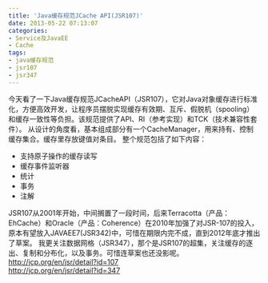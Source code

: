 ```yaml
---
title: 'Java缓存规范JCache API(JSR107)'
date: 2013-05-22 07:13:07
categories: 
- Service及JavaEE
- Cache
tags: 
- java缓存规范
- jsr107
- jsr347
---
```

今天看了一下Java缓存规范JCacheAPI（JSR107），它对Java对象缓存进行标准化，方便高效开发，让程序员摆脱实现缓存有效期、互斥、假脱机（spooling）和缓存一致性等负担。该规范提供了API、RI（参考实现）和TCK（技术兼容性套件）。
从设计的角度看，基本组成部分有一个CacheManager，用来持有、控制缓存集合。缓存里存放键值对条目。
整个规范包括了如下内容：
- 支持原子操作的缓存读写
- 缓存事件监听器
- 统计
- 事务
- 注解

JSR107从2001年开始，中间搁置了一段时间，后来Terracotta（产品：EhCache）和Oracle（产品：Coherence）在2010年加强了对JSR-107的投入，原本有望放入JAVAEE7(JSR342)中，可惜在期限内完不成，直到2012年底才推出了草案。
我更关注数据网格（JSR347），那个是JSR107的超集，关注缓存的逐出、复制和分布化，以及事务。可惜连草案也还没影呢。
http://jcp.org/en/jsr/detail?id=107  
http://jcp.org/en/jsr/detail?id=347  
